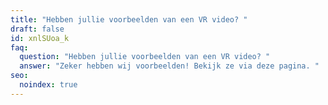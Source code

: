 ```yaml
---
title: "Hebben jullie voorbeelden van een VR video? "
draft: false
id: xnlSUoa_k
faq:
  question: "Hebben jullie voorbeelden van een VR video? "
  answer: "Zeker hebben wij voorbeelden! Bekijk ze via deze pagina. "
seo:
  noindex: true
---
```

